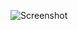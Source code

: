 ![Screenshot](https://raw.githubusercontent.com/Cryakl/Ultimate-RAT-Collection/refs/heads/main/ByShell/Byshell%201.09%20Build%2020071220/Screenshot.png)
